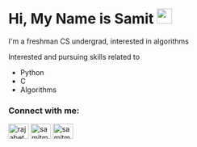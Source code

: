 # Hi, My Name is Samit <img src="https://raw.githubusercontent.com/MartinHeinz/MartinHeinz/master/wave.gif" width="30px">




I'm a freshman CS undergrad, interested in algorithms 

Interested and pursuing skills related to
 - Python
 - C
 - Algorithms

<h3 align="left">Connect with me:</h3>
<p align="left">
<a href="https://twitter.com/rajabetaa" target="blank"><img align="center" src="https://cdn.jsdelivr.net/npm/simple-icons@3.0.1/icons/twitter.svg" alt="rajabetaa" height="30" width="40" /></a>
<a href="https://instagram.com/samitmohan" target="blank"><img align="center" src="https://cdn.jsdelivr.net/npm/simple-icons@3.0.1/icons/instagram.svg" alt="samitmohan" height="30" width="40" /></a>
<a href="https://www.youtube.com/c/samitmohan" target="blank"><img align="center" src="https://cdn.jsdelivr.net/npm/simple-icons@3.0.1/icons/youtube.svg" alt="samitmohan" height="30" width="40" /></a>
</p>


